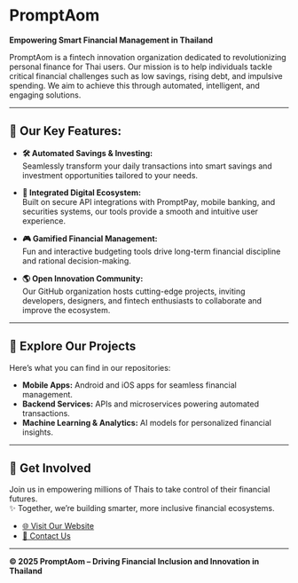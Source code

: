 # PromptAom

**Empowering Smart Financial Management in Thailand**  

PromptAom is a fintech innovation organization dedicated to revolutionizing personal finance for Thai users. Our mission is to help individuals tackle critical financial challenges such as low savings, rising debt, and impulsive spending. We aim to achieve this through automated, intelligent, and engaging solutions.

---

## 🚀 Our Key Features:

- **🛠 Automated Savings & Investing:**  
  Seamlessly transform your daily transactions into smart savings and investment opportunities tailored to your needs.

- **📲 Integrated Digital Ecosystem:**  
  Built on secure API integrations with PromptPay, mobile banking, and securities systems, our tools provide a smooth and intuitive user experience.

- **🎮 Gamified Financial Management:**  
  Fun and interactive budgeting tools drive long-term financial discipline and rational decision-making.

- **🌎 Open Innovation Community:**  
  Our GitHub organization hosts cutting-edge projects, inviting developers, designers, and fintech enthusiasts to collaborate and improve the ecosystem.

---

## 📂 Explore Our Projects
Here’s what you can find in our repositories:
- **Mobile Apps:** Android and iOS apps for seamless financial management.  
- **Backend Services:** APIs and microservices powering automated transactions.  
- **Machine Learning & Analytics:** AI models for personalized financial insights.  

---

## 🔗 Get Involved
Join us in empowering millions of Thais to take control of their financial futures.  
✨ Together, we’re building smarter, more inclusive financial ecosystems.

- [🌐 Visit Our Website](https://promptaom.vercel.app/)
- [📧 Contact Us](mailto:promptaom.official@gmail.com)

---
**© 2025 PromptAom – Driving Financial Inclusion and Innovation in Thailand**
